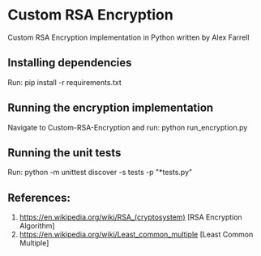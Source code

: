 # Custom RSA Encryption
Custom RSA Encryption implementation in Python written by Alex Farrell

## Installing dependencies
Run: pip install -r requirements.txt 

## Running the encryption implementation
Navigate to Custom-RSA-Encryption and run: python run_encryption.py

## Running the unit tests
Run: python -m unittest discover -s tests -p "*tests.py"

## References:
1) https://en.wikipedia.org/wiki/RSA_(cryptosystem) [RSA Encryption Algorithm]
2) https://en.wikipedia.org/wiki/Least_common_multiple [Least Common Multiple]